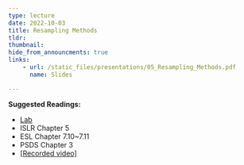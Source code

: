```yaml
---
type: lecture
date: 2022-10-03
title: Resampling Methods
tldr: 
thumbnail: 
hide_from_announcments: true
links: 
    - url: /static_files/presentations/05_Resampling_Methods.pdf
      name: Slides

---
```

**Suggested Readings:**
- [Lab](https://github.com/phonchi/nsysu-math524/blob/master/static_files/presentations/Chapter_5_Lab.ipynb)
- ISLR Chapter 5
- ESL Chapter 7.10~7.11
- PSDS Chapter 3
- [[Recorded video]](https://youtube.com/playlist?list=PLHNZtBNWQ-86lQYdpRp3Xv2Mu2MSCoanV)


